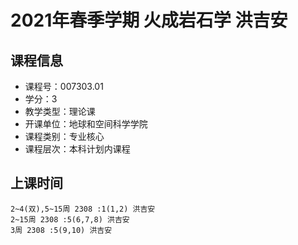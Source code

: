 # 2021年春季学期 火成岩石学 洪吉安






## 课程信息

- 课程号：007303.01
- 学分：3
- 教学类型：理论课
- 开课单位：地球和空间科学学院
- 课程类别：专业核心
- 课程层次：本科计划内课程

## 上课时间

```
2~4(双),5~15周 2308 :1(1,2) 洪吉安
2~15周 2308 :5(6,7,8) 洪吉安
3周 2308 :5(9,10) 洪吉安
```

